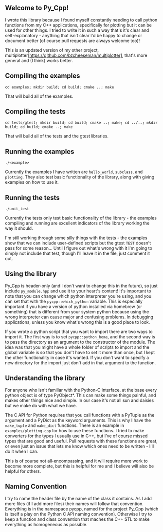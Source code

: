 ## Welcome to Py_Cpp!

I wrote this library because I found myself constantly needing to call python functions 
from my C++ applications, specifically for plotting but it can be used for other things.
I tried to write it in such a way that's it's clear and self-explanatory - anything that isn't
clear I'd be happy to change or document better (of course pull requests are always welcome too)!

This is an updated version of my other project, multiplotter[https://github.com/bzcheeseman/multiplotter], that's more general and (I think) works better.

## Compiling the examples
```
cd examples; mkdir build; cd build; cmake ..; make
```
That will build all of the examples.

## Compiling the tests
```
cd tests/gtest; mkdir build; cd build; cmake ..; make; cd ../..; mkdir build; cd build; cmake ..; make
```
That will build all of the tests and the gtest libraries.

## Running the examples
```
./<example>
```
Currently the examples I have written are `hello_world`, `subclass`, and `plotting`.  They also test basic
functionality of the library, along with giving examples on how to use it.

## Running the tests
```
./unit_test
```
Currently the tests only test basic functionality of the library - the examples compiling and running are
excellent indicators of the library working the way it should.

I'm still working through some silly things with the tests - the examples show that we can include 
user-defined scripts but the gtest `TEST` doesn't pass for some reason...
Until I figure out what's wrong with it I'm going to simply not include that test, though I'll leave it in 
the file, just comment it out.

## Using the library
Py_Cpp is header-only (and I don't want to change this in the future), so just 
include `py_module.hpp` and use it to your heart's content! It's important to note that you can change
which python interpreter you're using, and you can set that with the `pycpp::which_python` variable. This
is especially important if you have a version of python installed via homebrew (or something) that is different
from your system python because using the wrong interpreter can cause major and confusing problems.
In debugging applications, unless you know what's wrong this is a good place to look.

If you wrote a python script that you want to import there are two ways to import it.  The first way is to
set `pycpp::python_home`, and the second way is to pass the directory as an argument to the constructor of
the module.  The idea was that you might have a whole folder of scripts to import and the global variable is
so that you don't have to set it more than once, but I kept the other functionality in case it's wanted.
If you don't want to specify a new directory for the import just don't add in that argument to the function.

## Understanding the library
For anyone who isn't familiar with the Python-C interface, at the base every python object is of 
type PyObject*.  This can make some things painful, and makes other things nice and simple. In our case
it's not all sun and daisies but we make do with what we have.

The C API for Python requires that you call functions with a PyTuple as the argument and a PyDict as
the keyword arguments.  This is why I have the `make_tuple` and `make_dict` functions.  There is an
example in `examples/plotting.cpp` for how to use these functions. I tried to make converters for the
types I usually use in C++, but I've of course missed types that are good and useful. Pull requests with
these functions are great, or even just an issue that lets me know which ones need to be written - I'll
do it when I can.

This is of course not all-encompassing, and it will require more work to become more complete, but this
is helpful for me and I believe will also be helpful for others.

## Naming Convention
I try to name the header file by the name of the class it contains.  As I add more files (if I add more files)
their names will follow that convention.  Everything is in the namespace pycpp, named for the project Py_Cpp
(which is itself a play on the Python C API naming convention).  Otherwise I try to keep a function and class
convention that maches the C++ STL to make everything as homogeneous as possible.
